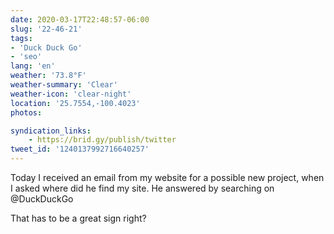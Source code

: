 ```yaml
---
date: 2020-03-17T22:48:57-06:00
slug: '22-46-21'
tags:
- 'Duck Duck Go'
- 'seo'
lang: 'en'
weather: '73.8°F'
weather-summary: 'Clear'
weather-icon: 'clear-night'
location: '25.7554,-100.4023'
photos:

syndication_links:
    - https://brid.gy/publish/twitter
tweet_id: '1240137992716640257'
---
```

Today I received an email from my website for a possible new project, when I asked where did he find my site. He answered by searching on @DuckDuckGo

That has to be a great sign right?

 